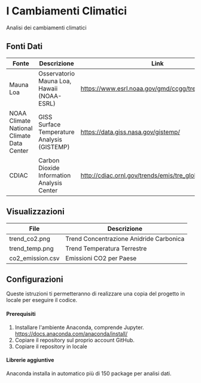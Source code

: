 # I Cambiamenti Climatici
Analisi dei cambiamenti climatici

## Fonti Dati
| Fonte | Descrizione | Link |
| ------ | ------ | ------ |
| Mauna Loa | Osservatorio Mauna Loa, Hawaii (NOAA-ESRL) |https://www.esrl.noaa.gov/gmd/ccgg/trends/data.html |
| NOAA Climate National Climate Data Center| GISS Surface Temperature Analysis (GISTEMP)| https://data.giss.nasa.gov/gistemp/ |
| CDIAC | Carbon Dioxide Information Analysis Center | http://cdiac.ornl.gov/trends/emis/tre_glob.html |

## Visualizzazioni
| File | Descrizione |
| ------ | ------ |
| trend_co2.png | Trend Concentrazione Anidride Carbonica |
| trend_temp.png | Trend Temperatura Terrestre |
| co2_emission.csv | Emissioni CO2 per Paese |

## Configurazioni
Queste istruzioni ti permetteranno di realizzare una copia del progetto in locale per eseguire il codice.

#### Prerequisiti
1. Installare l'ambiente Anaconda, comprende Jupyter. https://docs.anaconda.com/anaconda/install/
2. Copiare il repository sul proprio account GitHub.
3. Copiare il repository in locale

#### Librerie aggiuntive
Anaconda installa in automatico più di 150 package per analisi dati.
